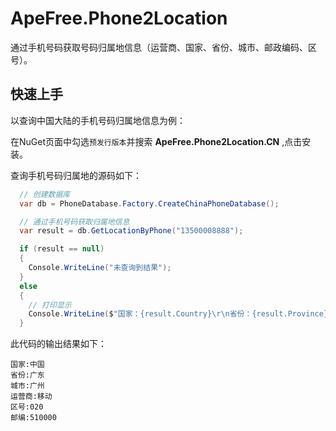 # ApeFree.Phone2Location
通过手机号码获取号码归属地信息（运营商、国家、省份、城市、邮政编码、区号）。


## 快速上手

以查询中国大陆的手机号码归属地信息为例：

在NuGet页面中勾选`预发行版本`并搜索 **ApeFree.Phone2Location.CN** ,点击安装。

查询手机号码归属地的源码如下：
```csharp
  // 创建数据库
  var db = PhoneDatabase.Factory.CreateChinaPhoneDatabase();

  // 通过手机号码获取归属地信息
  var result = db.GetLocationByPhone("13500008888");

  if (result == null)
  {
    Console.WriteLine("未查询到结果");
  }
  else
  {
    // 打印显示
    Console.WriteLine($"国家：{result.Country}\r\n省份：{result.Province}\r\n城市：{result.City}\r\n运营商：{result.TelecomOperator}\r\n区号：{result.AreaCode}\r\n邮编：{result.PostalCode}");
  }
```

此代码的输出结果如下：
```
国家:中国
省份:广东
城市:广州
运营商:移动
区号:020
邮编:510000
```
